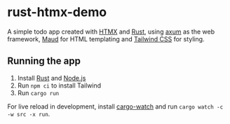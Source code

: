 # rust-htmx-demo

A simple todo app created with [HTMX](https://htmx.org/) and [Rust](https://www.rust-lang.org/),
using [axum](https://github.com/tokio-rs/axum) as the web framework,
[Maud](https://maud.lambda.xyz/) for HTML templating and [Tailwind CSS](https://tailwindcss.com/)
for styling.

## Running the app

1. Install [Rust](https://www.rust-lang.org/tools/install) and
   [Node.js](https://nodejs.org/en/download)
2. Run `npm ci` to install Tailwind
3. Run `cargo run`

For live reload in development, install [cargo-watch](https://crates.io/crates/cargo-watch) and run
`cargo watch -c -w src -x run`.

